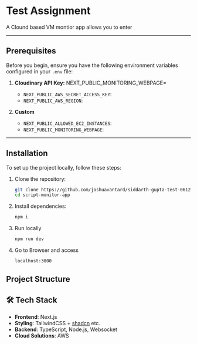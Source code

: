 # Test Assignment

A Clound based VM montior app allows you to enter 

---

## Prerequisites

Before you begin, ensure you have the following environment variables configured in your `.env` file:

1. **Cloudinary API Key:**
NEXT_PUBLIC_MONITORING_WEBPAGE=
   - `NEXT_PUBLIC_AWS_SECRET_ACCESS_KEY`: 
   - `NEXT_PUBLIC_AWS_REGION`: 

2. **Custom**
   -  `NEXT_PUBLIC_ALLOWED_EC2_INSTANCES`:
   - `NEXT_PUBLIC_MONITORING_WEBPAGE`: 
---

## Installation

To set up the project locally, follow these steps:

1. Clone the repository:

   ```bash
   git clone https://github.com/joshuavantard/siddarth-gupta-test-061224.git
   cd script-monitor-app

2.	Install dependencies:
    
    ```bash
    npm i

3. Run locally
   ```bash
   npm run dev
4. Go to Browser and access 
    ```bash
   localhost:3000


## Project Structure
  
## 🛠️ Tech Stack

-   **Frontend**: Next.js
-   **Styling**: TailwindCSS + [shadcn](https://shadcn.dev/) etc.
-   **Backend**: TypeScript, Node.js, Websocket
- **Cloud Solutions**: AWS

   


